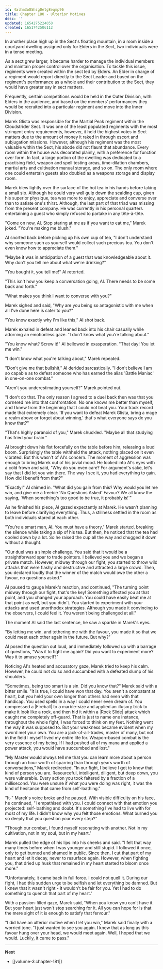 ```yaml
---
id: 4alhm3o85hzg0etg8eqmp96
title: Chapter 180 - Ulterior Motives
desc: ''
updated: 1654275224050
created: 1651742506112
---
```


In another place high up in the Sect's floating mountain, in a room inside a courtyard dwelling assigned only for Elders in the Sect, two individuals were in a tense meeting.

As a sect grew larger, it became harder to manage the individual members and maintain proper control over the organisation. To tackle this issue, regiments were created within the sect led by Elders. An Elder in charge of a regiment would report directly to the Sect Leader and based on the regiment's performance as a whole and their contribution to the Sect, they would have greater say in sect matters.

Frequently, certain competitions would be held in the Outer Division, with Elders in the audience, and based on the members' performances they would be recruited into a particular regiment and move into the Inner Division.

Marek Glista was responsible for the Martial Peak regiment within the Cloudstrider Sect. It was one of the least populated regiments with the most stringent entry requirements, however, it held the highest votes in Sect matters due to the amount of money it raked in through escort and subjugation missions. However, although his regiment was the most valuable within the Sect, his abode did not flaunt that abundance. Every room within the house was decorated plainly, with a preference for function over form. In fact, a large portion of the dwelling was dedicated to a practising field, weapon and spell testing areas, time-dilation chambers, martial arts and cultivation manual storage, and so on. The only room where one could entertain guests also doubled as a weapons storage and display room.

Marek blew lightly over the surface of the hot tea in his hands before taking a small sip. Although he could very well gulp down the scalding cup, given his superior physique, tea was more to enjoy, appreciate and converse over than to satiate one's thirst. Although, the last part of that triad was missing from the present company. He was currently in his personal quarters entertaining a guest who simply refused to partake in any tête-à-tête.

"Come on now, Al. Stop staring at me as if you want to eat me," Marek joked. "You're making me blush."

Al snorted back before picking up his own cup of tea, "I don't understand why someone such as yourself would collect such precious tea. You don't even know how to appreciate them."

"Maybe it was in anticipation of a guest that was knowledgeable about it. Why don't you tell me about what we're drinking?"

"You bought it, you tell me!" Al retorted.

"This isn't how you keep a conversation going, Al. There needs to be some back and forth."

"What makes you think I want to converse with you?"

Marek sighed and said, "Why are you being so antagonistic with me when all I've done here is cater to you?"

"You know exactly why I'm like this," Al shot back.

Marek exhaled in defeat and leaned back into his chair casually while adorning an emotionless gaze. "I don't know what you're talking about."

"You know what? Screw it!" Al bellowed in exasperation. "That day! You let me win."

"I don't know what you're talking about," Marek repeated.

"Don't give me that bullshit," Al derided sarcastically. "I don't believe I am so capable as to defeat someone who has earned the alias 'Battle Maniac' in one-on-one combat."

"Aren't you underestimating yourself?" Marek pointed out.

"I don't do that. The only reason I agreed to a duel back then was that you cornered me into that confrontation. No one knows me better than myself, and I knew from the beginning that I could not beat you. Your track record made that extremely clear. 'If you want to defeat Marek Glista, bring a mage a realm above or forget about winning,' that's what everyone says do you know that?"

"That's highly paranoid of you," Marek chuckled. "Maybe all that studying has fried your brain."

Al brought down his fist forcefully on the table before him, releasing a loud boom. Surprisingly the table withheld the attack, nothing placed on it even vibrated. But this wasn't of Al's concern. The moment of aggression was enough to bring Marek out of his jovial mood. He looked into Al's eyes with a cold frown and said, "Why do you even care? For argument's sake, let's say that I did let you win there. The way I see it, you had everything to gain. How did I benefit from that?"

"Exactly!" Al chimed in. "What did you gain from this? Why would you let me win, and give me a freebie 'No Questions Asked' Favour? We all know the saying, 'When something's too good to be true, it probably is!'"

As he finished his piece, Al gazed expectantly at Marek. He wasn't planning to leave before clarifying everything. Thus, a stillness settled in the room as both individuals stared at each other.

"You're a smart man, Al. You must have a theory," Marek started, breaking the silence while taking a sip of his tea. But then, he noticed that the tea had cooled down by a lot. So he raised the cup all the way and chugged it down without a thought.

"Our duel was a simple challenge. You said that it would be a straightforward spar to trade pointers. I believed you and we began a private match. However, midway through our fight, you started to throw wild attacks that were flashy and destructive and attracted a large crowd. Then, you declared loudly that the winner of the match would owe the other a favour, no questions asked."

Al paused to gauge Marek's reaction, and continued, "The turning point midway through our fight, that's the key! Something affected you at that point, and you changed your approach. You could have easily beat me at that point as well, but you didn't. You started to experiment with your attacks and used unorthodox strategies. Although you made it convincing to the observers, I could feel it. You weren't being challenged at all."

The moment Al said the last sentence, he saw a sparkle in Marek's eyes.

"By letting me win, and tethering me with the favour, you made it so that we could meet each other again in the future. But why?"

Al posed the question out loud, and immediately followed up with a barrage of questions, "Was it to fight me again? Did you want to experiment more? Was it to amuse yourself?"

Noticing Al's heated and accusatory gaze, Marek tried to keep his calm. However, he could not do so and succumbed with a defeated slump of his shoulders.

"Sometimes, being too smart is a sin. Did you know that?" Marek said with a bitter smile. "It is true, I could have won that day. You aren't a combatant at heart, but you held your own longer than others had even with that handicap. You used spells in a way I could never even dream of. You compressed a |Fireball| to a marble-size and applied an illusory trick to make it look like a rock, and then hid it within a |Rock Slide| attack which caught me completely off-guard. That is just to name one instance, throughout the whole fight, I was forced to think on my feet. Nothing went the way it was supposed to. But your weakness became evident when my sword met your own. You are a jack-of-all-trades, master of many, but not in the field I myself lived my entire life for. Weapon-based combat is the very essence of my being. If I had pushed all of my mana and applied a power attack, you would have succumbed and lost."

"My Master would always tell me that you can learn more about a person through an hour worth of sparring than through years worth of conversations," Marek redirected. "In our fight, I believe I got to know that kind of person you are. Resourceful, intelligent, diligent, but deep down, you were vulnerable. Every action you took faltered by a fraction of a millisecond. You were unsure if what you were doing was right, it was the kind of hesitance that came from self-loathing."

"It-" Marek's voice broke and he paused. With visible difficulty on his face, he continued, "I empathised with you. I could connect with that emotion you projected: self-loathing and doubt. It's something I've had to live with for most of my life. I didn't know why you felt those emotions. What burned you so deeply that you question your every step?"

"Though our combat, I found myself resonating with another. Not in my cultivation, not in my soul, but in my heart." 

Marek pulled the edge of his lips into his cheeks and said. "I felt that way many times before when I was younger and still stupid. I followed it once, only to get burned and shamed in public. Since then, I cut that part of my heart and let it decay, never to resurface again. However, when fighting you, that dried up husk that remained in my heart started to bloom once more."

"Unfortunately, it came back in full force. I could not quell it. During our fight, I had this sudden urge to be selfish and let everything be damned. But I knew that it wasn't right - it wouldn't be fair for you. Yet I had to do something to quench that part of my heart."

With a passion-filled gaze, Marek said, "When you know you can't have it. But your heart just won't stop searching for it. All you can hope for is that the mere sight of it is enough to satisfy that fervour."

"I did have an ulterior motive when I let you win," Marek said finally with a worried tone. "I just wanted to see you again. I knew that as long as this favour hung over your head, we would meet again. Well, I hoped that we would. Luckily, it came to pass."

____

**Next**
* [[volume-3.chapter-181]]
